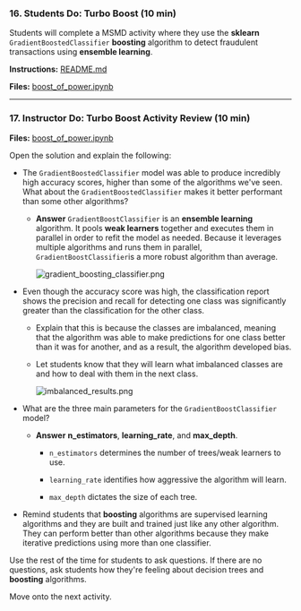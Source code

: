 ### 16. Students Do: Turbo Boost (10 min)

Students will complete a MSMD activity where they use the **sklearn** `GradientBoostedClassifier` **boosting** algorithm to detect fraudulent transactions using **ensemble learning**.

**Instructions:** [README.md](Activities/16-Stu_Gradient_Boosted_Tree/README.md)

**Files:** [boost_of_power.ipynb](Activities/16-Stu_Gradient_Boosted_Tree/Unsolved/boost_of_power.ipynb)

- - -

### 17. Instructor Do: Turbo Boost Activity Review (10 min)

**Files:** [boost_of_power.ipynb](Activities/16-Stu_Gradient_Boosted_Tree/Solved/boost_of_power.ipynb)

Open the solution and explain the following:

* The `GradientBoostedClassifier` model was able to produce incredibly high accuracy scores, higher than some of the algorithms we've seen. What about the `GradientBoostedClassifier` makes it better performant than some other algorithms?

  * **Answer** `GradientBoostClassifier` is an **ensemble learning** algorithm. It pools **weak learners** together and executes them in parallel in order to refit the model as needed. Because it leverages multiple algorithms and runs them in parallel, `GradientBoostClassifier`is a more robust algorithm than average.

    ![gradient_boosting_classifier.png](Images/gradient_boosting_classifier.png)

* Even though the accuracy score was high, the classification report shows the precision and recall for detecting one class was significantly greater than the classification for the other class.

  * Explain that this is because the classes are imbalanced, meaning that the algorithm was able to make predictions for one class better than it was for another, and as a result, the algorithm developed bias.

  * Let students know that they will learn what imbalanced classes are and how to deal with them in the next class.

    ![imbalanced_results.png](Images/imbalanced_results.png)

* What are the three main parameters for the `GradientBoostClassifier` model?

  * **Answer** **n_estimators**, **learning_rate**, and **max_depth**.

    * `n_estimators` determines the number of trees/weak learners to use.

    * `learning_rate` identifies how aggressive the algorithm will learn.

    * `max_depth` dictates the size of each tree.

* Remind students that **boosting** algorithms are supervised learning algorithms and they are built and trained just like any other algorithm. They can perform better than other algorithms because they make iterative predictions using more than one classifier.

Use the rest of the time for students to ask questions. If there are no questions, ask students how they're feeling about decision trees and **boosting** algorithms.

Move onto the next activity.
